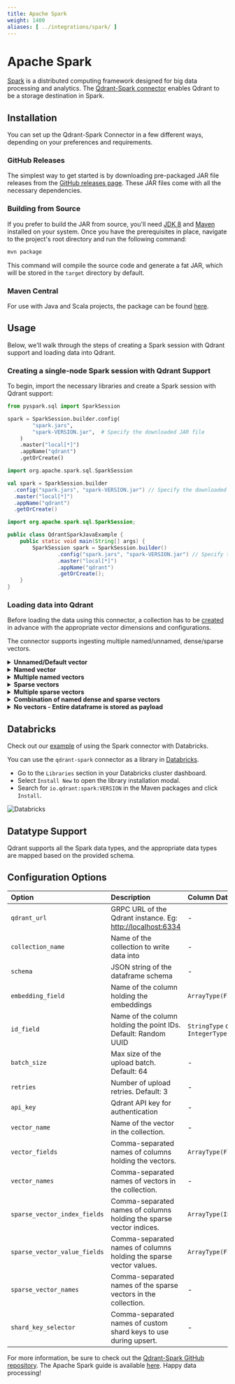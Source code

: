 ```yaml
---
title: Apache Spark
weight: 1400
aliases: [ ../integrations/spark/ ]
---
```


# Apache Spark

[Spark](https://spark.apache.org/) is a distributed computing framework designed for big data processing and analytics. The [Qdrant-Spark connector](https://github.com/qdrant/qdrant-spark) enables Qdrant to be a storage destination in Spark.

## Installation

You can set up the Qdrant-Spark Connector in a few different ways, depending on your preferences and requirements.

### GitHub Releases

The simplest way to get started is by downloading pre-packaged JAR file releases from the [GitHub releases page](https://github.com/qdrant/qdrant-spark/releases). These JAR files come with all the necessary dependencies.

### Building from Source

If you prefer to build the JAR from source, you'll need [JDK 8](https://www.azul.com/downloads/#zulu) and [Maven](https://maven.apache.org/) installed on your system. Once you have the prerequisites in place, navigate to the project's root directory and run the following command:

```bash
mvn package
```

This command will compile the source code and generate a fat JAR, which will be stored in the `target` directory by default.

### Maven Central

For use with Java and Scala projects, the package can be found [here](https://central.sonatype.com/artifact/io.qdrant/spark).

## Usage

Below, we'll walk through the steps of creating a Spark session with Qdrant support and loading data into Qdrant.

### Creating a single-node Spark session with Qdrant Support

To begin, import the necessary libraries and create a Spark session with Qdrant support:

```python
from pyspark.sql import SparkSession

spark = SparkSession.builder.config(
        "spark.jars",
        "spark-VERSION.jar",  # Specify the downloaded JAR file
    )
    .master("local[*]")
    .appName("qdrant")
    .getOrCreate()
```

```scala
import org.apache.spark.sql.SparkSession

val spark = SparkSession.builder
  .config("spark.jars", "spark-VERSION.jar") // Specify the downloaded JAR file
  .master("local[*]")
  .appName("qdrant")
  .getOrCreate()
```

```java
import org.apache.spark.sql.SparkSession;

public class QdrantSparkJavaExample {
    public static void main(String[] args) {
        SparkSession spark = SparkSession.builder()
                .config("spark.jars", "spark-VERSION.jar") // Specify the downloaded JAR file
                .master("local[*]")
                .appName("qdrant")
                .getOrCreate(); 
    }
}
```

### Loading data into Qdrant

<aside role="status">Before loading the data using this connector, a collection has to be <a href="https://qdrant.tech/documentation/concepts/collections/#create-a-collection">created</a> in advance with the appropriate vector dimensions and configurations.</aside>

The connector supports ingesting multiple named/unnamed, dense/sparse vectors.

<details>
  <summary><b>Unnamed/Default vector</b></summary>

```python
  <pyspark.sql.DataFrame>
   .write
   .format("io.qdrant.spark.Qdrant")
   .option("qdrant_url", <QDRANT_GRPC_URL>)
   .option("collection_name", <QDRANT_COLLECTION_NAME>)
   .option("embedding_field", <EMBEDDING_FIELD_NAME>)  # Expected to be a field of type ArrayType(FloatType)
   .option("schema", <pyspark.sql.DataFrame>.schema.json())
   .mode("append")
   .save()
```

</details>

<details>
  <summary><b>Named vector</b></summary>

```python
  <pyspark.sql.DataFrame>
   .write
   .format("io.qdrant.spark.Qdrant")
   .option("qdrant_url", <QDRANT_GRPC_URL>)
   .option("collection_name", <QDRANT_COLLECTION_NAME>)
   .option("embedding_field", <EMBEDDING_FIELD_NAME>)  # Expected to be a field of type ArrayType(FloatType)
   .option("vector_name", <VECTOR_NAME>)
   .option("schema", <pyspark.sql.DataFrame>.schema.json())
   .mode("append")
   .save()
```

> #### NOTE
>
> The `embedding_field` and `vector_name` options are maintained for backward compatibility. It is recommended to use `vector_fields` and `vector_names` for named vectors as shown below.

</details>

<details>
  <summary><b>Multiple named vectors</b></summary>

```python
  <pyspark.sql.DataFrame>
   .write
   .format("io.qdrant.spark.Qdrant")
   .option("qdrant_url", "<QDRANT_GRPC_URL>")
   .option("collection_name", "<QDRANT_COLLECTION_NAME>")
   .option("vector_fields", "<COLUMN_NAME>,<ANOTHER_COLUMN_NAME>")
   .option("vector_names", "<VECTOR_NAME>,<ANOTHER_VECTOR_NAME>")
   .option("schema", <pyspark.sql.DataFrame>.schema.json())
   .mode("append")
   .save()
```

</details>

<details>
  <summary><b>Sparse vectors</b></summary>

```python
  <pyspark.sql.DataFrame>
   .write
   .format("io.qdrant.spark.Qdrant")
   .option("qdrant_url", "<QDRANT_GRPC_URL>")
   .option("collection_name", "<QDRANT_COLLECTION_NAME>")
   .option("sparse_vector_value_fields", "<COLUMN_NAME>")
   .option("sparse_vector_index_fields", "<COLUMN_NAME>")
   .option("sparse_vector_names", "<SPARSE_VECTOR_NAME>")
   .option("schema", <pyspark.sql.DataFrame>.schema.json())
   .mode("append")
   .save()
```

</details>

<details>
  <summary><b>Multiple sparse vectors</b></summary>

```python
  <pyspark.sql.DataFrame>
   .write
   .format("io.qdrant.spark.Qdrant")
   .option("qdrant_url", "<QDRANT_GRPC_URL>")
   .option("collection_name", "<QDRANT_COLLECTION_NAME>")
   .option("sparse_vector_value_fields", "<COLUMN_NAME>,<ANOTHER_COLUMN_NAME>")
   .option("sparse_vector_index_fields", "<COLUMN_NAME>,<ANOTHER_COLUMN_NAME>")
   .option("sparse_vector_names", "<SPARSE_VECTOR_NAME>,<ANOTHER_SPARSE_VECTOR_NAME>")
   .option("schema", <pyspark.sql.DataFrame>.schema.json())
   .mode("append")
   .save()
```

</details>

<details>
  <summary><b>Combination of named dense and sparse vectors</b></summary>

```python
  <pyspark.sql.DataFrame>
   .write
   .format("io.qdrant.spark.Qdrant")
   .option("qdrant_url", "<QDRANT_GRPC_URL>")
   .option("collection_name", "<QDRANT_COLLECTION_NAME>")
   .option("vector_fields", "<COLUMN_NAME>,<ANOTHER_COLUMN_NAME>")
   .option("vector_names", "<VECTOR_NAME>,<ANOTHER_VECTOR_NAME>")
   .option("sparse_vector_value_fields", "<COLUMN_NAME>,<ANOTHER_COLUMN_NAME>")
   .option("sparse_vector_index_fields", "<COLUMN_NAME>,<ANOTHER_COLUMN_NAME>")
   .option("sparse_vector_names", "<SPARSE_VECTOR_NAME>,<ANOTHER_SPARSE_VECTOR_NAME>")
   .option("schema", <pyspark.sql.DataFrame>.schema.json())
   .mode("append")
   .save()
```

</details>

<details>
  <summary><b>No vectors - Entire dataframe is stored as payload</b></summary>

```python
  <pyspark.sql.DataFrame>
   .write
   .format("io.qdrant.spark.Qdrant")
   .option("qdrant_url", "<QDRANT_GRPC_URL>")
   .option("collection_name", "<QDRANT_COLLECTION_NAME>")
   .option("schema", <pyspark.sql.DataFrame>.schema.json())
   .mode("append")
   .save()
```

</details>

## Databricks

<aside role="status">
    <p>Check out our <a href="/documentation/examples/databricks/" target="_blank">example</a> of using the Spark connector with Databricks.</p>
</aside>

You can use the `qdrant-spark` connector as a library in [Databricks](https://www.databricks.com/).

- Go to the `Libraries` section in your Databricks cluster dashboard.
- Select `Install New` to open the library installation modal.
- Search for `io.qdrant:spark:VERSION` in the Maven packages and click `Install`.

![Databricks](/documentation/frameworks/spark/databricks.png)

## Datatype Support

Qdrant supports all the Spark data types, and the appropriate data types are mapped based on the provided schema.

## Configuration Options

| Option                       | Description                                                         | Column DataType               | Required |
| :--------------------------- | :------------------------------------------------------------------ | :---------------------------- | :------- |
| `qdrant_url`                 | GRPC URL of the Qdrant instance. Eg: <http://localhost:6334>        | -                             | ✅       |
| `collection_name`            | Name of the collection to write data into                           | -                             | ✅       |
| `schema`                     | JSON string of the dataframe schema                                 | -                             | ✅       |
| `embedding_field`            | Name of the column holding the embeddings                           | `ArrayType(FloatType)`        | ❌       |
| `id_field`                   | Name of the column holding the point IDs. Default: Random UUID      | `StringType` or `IntegerType` | ❌       |
| `batch_size`                 | Max size of the upload batch. Default: 64                           | -                             | ❌       |
| `retries`                    | Number of upload retries. Default: 3                                | -                             | ❌       |
| `api_key`                    | Qdrant API key for authentication                                   | -                             | ❌       |
| `vector_name`                | Name of the vector in the collection.                               | -                             | ❌       |
| `vector_fields`              | Comma-separated names of columns holding the vectors.               | `ArrayType(FloatType)`        | ❌       |
| `vector_names`               | Comma-separated names of vectors in the collection.                 | -                             | ❌       |
| `sparse_vector_index_fields` | Comma-separated names of columns holding the sparse vector indices. | `ArrayType(IntegerType)`      | ❌       |
| `sparse_vector_value_fields` | Comma-separated names of columns holding the sparse vector values.  | `ArrayType(FloatType)`        | ❌       |
| `sparse_vector_names`        | Comma-separated names of the sparse vectors in the collection.      | -                             | ❌       |
| `shard_key_selector`         | Comma-separated names of custom shard keys to use during upsert.    | -                             | ❌       |

For more information, be sure to check out the [Qdrant-Spark GitHub repository](https://github.com/qdrant/qdrant-spark). The Apache Spark guide is available [here](https://spark.apache.org/docs/latest/quick-start.html). Happy data processing!
